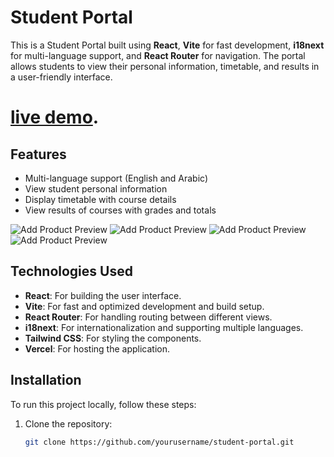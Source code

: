 # Student Portal

This is a Student Portal built using **React**, **Vite** for fast development, **i18next** for multi-language support, and **React Router** for navigation. The portal allows students to view their personal information, timetable, and results in a user-friendly interface.

# [live demo](https://student-portal-ashy.vercel.app/).

## Features

- Multi-language support (English and Arabic)
- View student personal information
- Display timetable with course details
- View results of courses with grades and totals

![Add Product Preview](./public/preview-1.png)
![Add Product Preview](./public/preview-2.png)
![Add Product Preview](./public/preview-3.png)
![Add Product Preview](./public/preview-4.png)

## Technologies Used

- **React**: For building the user interface.
- **Vite**: For fast and optimized development and build setup.
- **React Router**: For handling routing between different views.
- **i18next**: For internationalization and supporting multiple languages.
- **Tailwind CSS**: For styling the components.
- **Vercel**: For hosting the application.

## Installation

To run this project locally, follow these steps:

1. Clone the repository:
   ```bash
   git clone https://github.com/yourusername/student-portal.git

